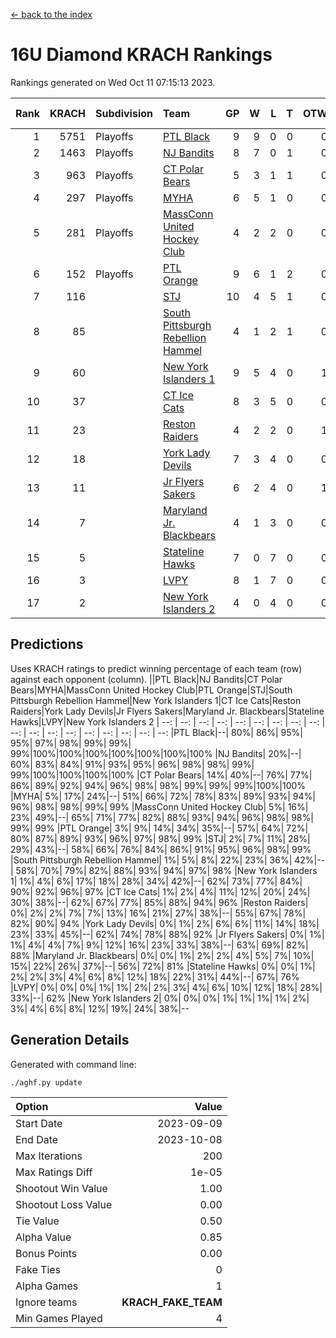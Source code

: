 [<- back to the index](readme.md)
# 16U Diamond KRACH Rankings
Rankings generated on Wed Oct 11 07:15:13 2023.

Rank|KRACH|Subdivision|Team|GP|W|L|T|OTW|OTL|SoS|Exp Wins|Win Diff
---:|---:|:---|:---|---:|---:|---:|---:|---:|---:|---:|---:|---:
1|5751|Playoffs|[PTL Black](https://gamesheetstats.com/seasons/3663/teams/140833/schedule)|9|9|0|0|0|0|95|9.8|-0.0
2|1463|Playoffs|[NJ Bandits](https://gamesheetstats.com/seasons/3663/teams/140836/schedule)|8|7|0|1|0|0|154|8.4|0.0
3|963|Playoffs|[CT Polar Bears](https://gamesheetstats.com/seasons/3663/teams/140834/schedule)|5|3|1|1|0|0|517|4.4|0.0
4|297|Playoffs|[MYHA](https://gamesheetstats.com/seasons/3663/teams/140838/schedule)|6|5|1|0|0|0|224|5.9|0.0
5|281|Playoffs|[MassConn United Hockey Club](https://gamesheetstats.com/seasons/3663/teams/140835/schedule)|4|2|2|0|0|0|2316|2.8|-0.0
6|152|Playoffs|[PTL Orange](https://gamesheetstats.com/seasons/3663/teams/140842/schedule)|9|6|1|2|0|0|52|7.9|0.0
7|116||[STJ](https://gamesheetstats.com/seasons/3663/teams/140841/schedule)|10|4|5|1|0|1|1192|5.4|0.0
8|85||[South Pittsburgh Rebellion Hammel](https://gamesheetstats.com/seasons/3663/teams/140839/schedule)|4|1|2|1|0|0|1375|2.4|0.0
9|60||[New York Islanders 1](https://gamesheetstats.com/seasons/3663/teams/140847/schedule)|9|5|4|0|1|0|213|5.9|0.0
10|37||[CT Ice Cats](https://gamesheetstats.com/seasons/3663/teams/140846/schedule)|8|3|5|0|0|0|884|3.9|0.0
11|23||[Reston Raiders](https://gamesheetstats.com/seasons/3663/teams/140850/schedule)|4|2|2|0|1|0|43|2.9|0.0
12|18||[York Lady Devils](https://gamesheetstats.com/seasons/3663/teams/140845/schedule)|7|3|4|0|0|1|798|3.9|0.0
13|11||[Jr Flyers Sakers](https://gamesheetstats.com/seasons/3663/teams/140843/schedule)|6|2|4|0|1|0|244|2.9|0.0
14|7||[Maryland Jr. Blackbears](https://gamesheetstats.com/seasons/3663/teams/140848/schedule)|4|1|3|0|0|1|1170|1.9|0.0
15|5||[Stateline Hawks](https://gamesheetstats.com/seasons/3663/teams/140840/schedule)|7|0|7|0|0|0|1160|0.9|0.0
16|3||[LVPY](https://gamesheetstats.com/seasons/3663/teams/140844/schedule)|8|1|7|0|0|0|183|1.9|0.0
17|2||[New York Islanders 2](https://gamesheetstats.com/seasons/3663/teams/140851/schedule)|4|0|4|0|0|0|72|0.9|0.0

## Predictions
Uses KRACH ratings to predict winning percentage of each team (row) against each opponent (column).
||PTL Black|NJ Bandits|CT Polar Bears|MYHA|MassConn United Hockey Club|PTL Orange|STJ|South Pittsburgh Rebellion Hammel|New York Islanders 1|CT Ice Cats|Reston Raiders|York Lady Devils|Jr Flyers Sakers|Maryland Jr. Blackbears|Stateline Hawks|LVPY|New York Islanders 2
| --: | --: | --: | --: | --: | --: | --: | --: | --: | --: | --: | --: | --: | --: | --: | --: | --: | --: 
|PTL Black|--| 80%| 86%| 95%| 95%| 97%| 98%| 99%| 99%| 99%|100%|100%|100%|100%|100%|100%|100%
|NJ Bandits| 20%|--| 60%| 83%| 84%| 91%| 93%| 95%| 96%| 98%| 98%| 99%| 99%|100%|100%|100%|100%
|CT Polar Bears| 14%| 40%|--| 76%| 77%| 86%| 89%| 92%| 94%| 96%| 98%| 98%| 99%| 99%| 99%|100%|100%
|MYHA|  5%| 17%| 24%|--| 51%| 66%| 72%| 78%| 83%| 89%| 93%| 94%| 96%| 98%| 98%| 99%| 99%
|MassConn United Hockey Club|  5%| 16%| 23%| 49%|--| 65%| 71%| 77%| 82%| 88%| 93%| 94%| 96%| 98%| 98%| 99%| 99%
|PTL Orange|  3%|  9%| 14%| 34%| 35%|--| 57%| 64%| 72%| 80%| 87%| 89%| 93%| 96%| 97%| 98%| 99%
|STJ|  2%|  7%| 11%| 28%| 29%| 43%|--| 58%| 66%| 76%| 84%| 86%| 91%| 95%| 96%| 98%| 99%
|South Pittsburgh Rebellion Hammel|  1%|  5%|  8%| 22%| 23%| 36%| 42%|--| 58%| 70%| 79%| 82%| 88%| 93%| 94%| 97%| 98%
|New York Islanders 1|  1%|  4%|  6%| 17%| 18%| 28%| 34%| 42%|--| 62%| 73%| 77%| 84%| 90%| 92%| 96%| 97%
|CT Ice Cats|  1%|  2%|  4%| 11%| 12%| 20%| 24%| 30%| 38%|--| 62%| 67%| 77%| 85%| 88%| 94%| 96%
|Reston Raiders|  0%|  2%|  2%|  7%|  7%| 13%| 16%| 21%| 27%| 38%|--| 55%| 67%| 78%| 82%| 90%| 94%
|York Lady Devils|  0%|  1%|  2%|  6%|  6%| 11%| 14%| 18%| 23%| 33%| 45%|--| 62%| 74%| 78%| 88%| 92%
|Jr Flyers Sakers|  0%|  1%|  1%|  4%|  4%|  7%|  9%| 12%| 16%| 23%| 33%| 38%|--| 63%| 69%| 82%| 88%
|Maryland Jr. Blackbears|  0%|  0%|  1%|  2%|  2%|  4%|  5%|  7%| 10%| 15%| 22%| 26%| 37%|--| 56%| 72%| 81%
|Stateline Hawks|  0%|  0%|  1%|  2%|  2%|  3%|  4%|  6%|  8%| 12%| 18%| 22%| 31%| 44%|--| 67%| 76%
|LVPY|  0%|  0%|  0%|  1%|  1%|  2%|  2%|  3%|  4%|  6%| 10%| 12%| 18%| 28%| 33%|--| 62%
|New York Islanders 2|  0%|  0%|  0%|  1%|  1%|  1%|  1%|  2%|  3%|  4%|  6%|  8%| 12%| 19%| 24%| 38%|--

## Generation Details

Generated with command line:
```
./aghf.py update
```

| Option | Value |
| :----- | ----: |
| Start Date | 2023-09-09 |
| End Date | 2023-10-08 |
| Max Iterations | 200 |
| Max Ratings Diff | 1e-05 |
| Shootout Win Value | 1.00 |
| Shootout Loss Value | 0.00 |
| Tie Value | 0.50 |
| Alpha Value | 0.85 |
| Bonus Points | 0.00 |
| Fake Ties | 0 |
| Alpha Games | 1 |
| Ignore teams | __KRACH_FAKE_TEAM__ |
| Min Games Played | 4 |

